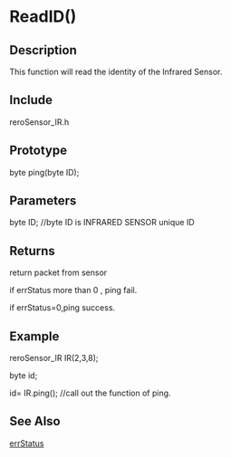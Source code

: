 # ReadID() #

## Description ##
This function will read the identity of the Infrared Sensor. 

## Include ##
reroSensor_IR.h

## Prototype ##
byte ping(byte ID);

## Parameters ##
byte ID; //byte ID is INFRARED SENSOR unique ID

## Returns ##
 return packet from sensor
 
if errStatus more than 0 , ping fail.

if errStatus=0,ping success.

## Example ##
reroSensor_IR IR(2,3,8);

byte id;

id= IR.ping(); //call out the function of ping.

## See Also ##

[errStatus](https://github.com/syamimi96/Cytron-Rero-Infrared-Sensor/blob/wiki/Example/errorStatus)

